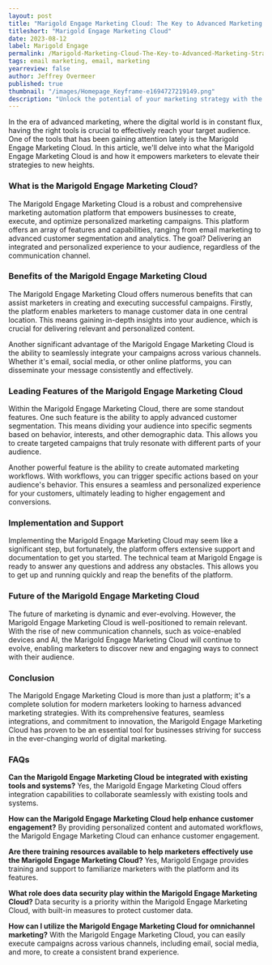 ```yaml
---
layout: post
title: "Marigold Engage Marketing Cloud: The Key to Advanced Marketing Strategies"
titleshort: "Marigold Engage Marketing Cloud"
date: 2023-08-12
label: Marigold Engage
permalink: /Marigold-Marketing-Cloud-The-Key-to-Advanced-Marketing-Strategies
tags: email marketing, email, marketing
yearreview: false
author: Jeffrey Overmeer
published: true
thumbnail: "/images/Homepage_Keyframe-e1694727219149.png"
description: "Unlock the potential of your marketing strategy with the Marigold Engage Marketing Cloud. Discover its comprehensive features, seamless integrations, and commitment to innovation. Elevate your campaigns and engage your audience like never before."
---
```


In the era of advanced marketing, where the digital world is in constant flux, having the right tools is crucial to effectively reach your target audience. One of the tools that has been gaining attention lately is the Marigold Engage Marketing Cloud. In this article, we'll delve into what the Marigold Engage Marketing Cloud is and how it empowers marketers to elevate their strategies to new heights.

### What is the Marigold Engage Marketing Cloud?
The Marigold Engage Marketing Cloud is a robust and comprehensive marketing automation platform that empowers businesses to create, execute, and optimize personalized marketing campaigns. This platform offers an array of features and capabilities, ranging from email marketing to advanced customer segmentation and analytics. The goal? Delivering an integrated and personalized experience to your audience, regardless of the communication channel.

### Benefits of the Marigold Engage Marketing Cloud
The Marigold Engage Marketing Cloud offers numerous benefits that can assist marketers in creating and executing successful campaigns. Firstly, the platform enables marketers to manage customer data in one central location. This means gaining in-depth insights into your audience, which is crucial for delivering relevant and personalized content.

Another significant advantage of the Marigold Engage Marketing Cloud is the ability to seamlessly integrate your campaigns across various channels. Whether it's email, social media, or other online platforms, you can disseminate your message consistently and effectively.

### Leading Features of the Marigold Engage Marketing Cloud
Within the Marigold Engage Marketing Cloud, there are some standout features. One such feature is the ability to apply advanced customer segmentation. This means dividing your audience into specific segments based on behavior, interests, and other demographic data. This allows you to create targeted campaigns that truly resonate with different parts of your audience.

Another powerful feature is the ability to create automated marketing workflows. With workflows, you can trigger specific actions based on your audience's behavior. This ensures a seamless and personalized experience for your customers, ultimately leading to higher engagement and conversions.

### Implementation and Support
Implementing the Marigold Engage Marketing Cloud may seem like a significant step, but fortunately, the platform offers extensive support and documentation to get you started. The technical team at Marigold Engage is ready to answer any questions and address any obstacles. This allows you to get up and running quickly and reap the benefits of the platform.

### Future of the Marigold Engage Marketing Cloud
The future of marketing is dynamic and ever-evolving. However, the Marigold Engage Marketing Cloud is well-positioned to remain relevant. With the rise of new communication channels, such as voice-enabled devices and AI, the Marigold Engage Marketing Cloud will continue to evolve, enabling marketers to discover new and engaging ways to connect with their audience.

### Conclusion
The Marigold Engage Marketing Cloud is more than just a platform; it's a complete solution for modern marketers looking to harness advanced marketing strategies. With its comprehensive features, seamless integrations, and commitment to innovation, the Marigold Engage Marketing Cloud has proven to be an essential tool for businesses striving for success in the ever-changing world of digital marketing.

### FAQs
**Can the Marigold Engage Marketing Cloud be integrated with existing tools and systems?**
Yes, the Marigold Engage Marketing Cloud offers integration capabilities to collaborate seamlessly with existing tools and systems.

**How can the Marigold Engage Marketing Cloud help enhance customer engagement?**
By providing personalized content and automated workflows, the Marigold Engage Marketing Cloud can enhance customer engagement.

**Are there training resources available to help marketers effectively use the Marigold Engage Marketing Cloud?**
Yes, Marigold Engage provides training and support to familiarize marketers with the platform and its features.

**What role does data security play within the Marigold Engage Marketing Cloud?**
Data security is a priority within the Marigold Engage Marketing Cloud, with built-in measures to protect customer data.

**How can I utilize the Marigold Engage Marketing Cloud for omnichannel marketing?**
With the Marigold Engage Marketing Cloud, you can easily execute campaigns across various channels, including email, social media, and more, to create a consistent brand experience.